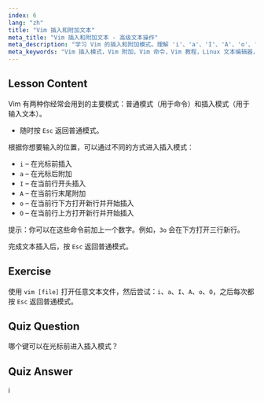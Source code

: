 ```yaml
---
index: 6
lang: "zh"
title: "Vim 插入和附加文本"
meta_title: "Vim 插入和附加文本 - 高级文本操作"
meta_description: "学习 Vim 的插入和附加模式。理解 'i'、'a'、'I'、'A'、'o'、'O' 命令，以实现高效的文本编辑。立即提升你的 Vim 技能！"
meta_keywords: "Vim 插入模式，Vim 附加，Vim 命令，Vim 教程，Linux 文本编辑器，Vim 初学者，Vim 指南，Vim 'i' 'a'"
---
```


## Lesson Content

Vim 有两种你经常会用到的主要模式：普通模式（用于命令）和插入模式（用于输入文本）。

- 随时按 `Esc` 返回普通模式。

根据你想要输入的位置，可以通过不同的方式进入插入模式：

- `i` – 在光标前插入
- `a` – 在光标后附加
- `I` – 在当前行开头插入
- `A` – 在当前行末尾附加
- `o` – 在当前行下方打开新行并开始插入
- `O` – 在当前行上方打开新行并开始插入

提示：你可以在这些命令前加上一个数字。例如，`3o` 会在下方打开三行新行。

完成文本插入后，按 `Esc` 返回普通模式。

## Exercise

使用 `vim [file]` 打开任意文本文件，然后尝试：`i`、`a`、`I`、`A`、`o`、`O`，之后每次都按 `Esc` 返回普通模式。

## Quiz Question

哪个键可以在光标前进入插入模式？

## Quiz Answer

i
